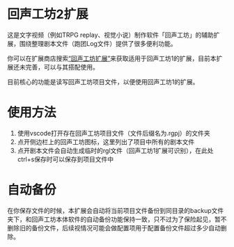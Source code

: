 # 回声工坊2扩展

这是文字视频（例如TRPG replay、视觉小说）制作软件「回声工坊」的辅助扩展，围绕整理剧本文件（跑团Log文件）提供了很多便利功能。

你可以在扩展商店搜索[“回声工坊扩展”](https://marketplace.visualstudio.com/items?itemName=yxChangingSelf.trpg-replay-generator-log)来获取适用于回声工坊1的扩展，目前本扩展还未完善，可以与其搭配使用。

目前核心的功能是读写回声工坊项目文件，以便使用回声工坊1的扩展。

# 使用方法

1. 使用vscode打开存在回声工坊项目文件（文件后缀名为.rgpj）的文件夹
2. 点开侧边栏上的回声工坊图标，这里列出了项目中所有的剧本文件
3. 点开剧本文件会自动生成临时的rgl文件（回声工坊1扩展可识别），在此处ctrl+s保存时可以保存到项目文件中

# 自动备份

在你保存文件的时候，本扩展会自动将当前项目文件备份到同目录的backup文件夹下，和回声工坊本体软件的自动备份功能保持一致，只不过为了保险起见，暂不删除旧的备份文件，后续视情况可能会做配置项用于配置备份文件超过多少自动删除。

